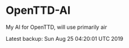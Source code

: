 # OpenTTD-AI
My AI for OpenTTD, will use primarily air

Latest backup: Sun Aug 25 04:20:01 UTC 2019
